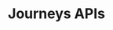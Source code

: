 ---
title: Journeys APIs
description: Journeys APIs
openAPISpec: https://raw.githubusercontent.com/AdobeDocs/journey-optimizer-apis/main/src/swagger-specs/journeys.yaml
--- 